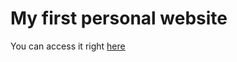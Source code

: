 # My first personal website


You can access it right [here](https://thiagoclmn.github.io/my-website/)
